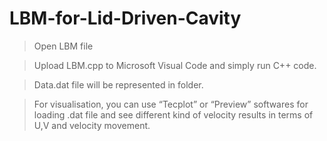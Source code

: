 # LBM-for-Lid-Driven-Cavity

>Open LBM file

>Upload LBM.cpp to Microsoft Visual Code and simply run C++ code.

>Data.dat file will be represented in folder.

>For visualisation, you can use “Tecplot” or “Preview” softwares for loading .dat file and see different kind of velocity results in terms of U,V and velocity movement.
